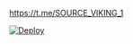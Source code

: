https://t.me/SOURCE_VIKING_1

[![Deploy](https://www.herokucdn.com/deploy/button.svg)](https://heroku.com/deploy?template=https://github.com/xgygkkgghb/ssssssssssssss.git)
